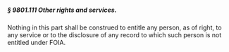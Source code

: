 ##### § 9801.111 Other rights and services. #####

Nothing in this part shall be construed to entitle any person, as of right, to any service or to the disclosure of any record to which such person is not entitled under FOIA.